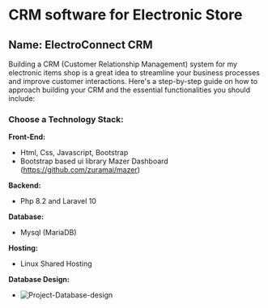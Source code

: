 <!DOCTYPE html>
<html>
<head>
</head>
<body>
    <h1>CRM software for Electronic Store</h1>
    <h2>Name: ElectroConnect CRM</h2>
    <p>Building a CRM (Customer Relationship Management) system for my electronic items shop is a great idea to streamline your business processes and improve customer interactions. Here's a step-by-step guide on how to approach building your CRM and the essential functionalities you should include:</p>
    <h3>Choose a Technology Stack:</h3>
    <p><strong>Front-End:</strong></p>
    <ul>
        <li>Html, Css, Javascript, Bootstrap</li>
        <li>Bootstrap based ui library Mazer Dashboard (<a href="https://github.com/zuramai/mazer">https://github.com/zuramai/mazer</a>)</li>
    </ul>
    <p><strong>Backend:</strong></p>
    <ul>
        <li>Php 8.2 and Laravel 10</li>
    </ul>
    <p><strong>Database:</strong></p>
    <ul>
        <li>Mysql (MariaDB)</li>
    </ul>
    <p><strong>Hosting:</strong></p>
    <ul>
        <li>Linux Shared Hosting</li>
    </ul>
    <p><strong>Database Design:</strong></p>
    <ul>
        <li><img src="https://i.ibb.co/4SHrzPT/Project-Database-design.jpg" alt="Project-Database-design"></li>
    </ul>

</body>
</html>
